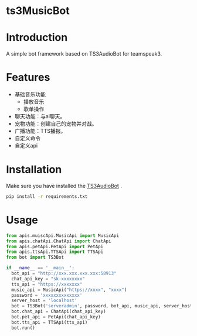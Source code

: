 # ts3MusicBot
# Introduction
A simple bot framework based on TS3AudioBot for teamspeak3.

# Features
- 基础音乐功能
  - 播放音乐
  - 歌单操作
- 聊天功能：与ai聊天。
- 宠物功能：创建自己的宠物并对战。
- 广播功能：TTS播报。
- 自定义命令
- 自定义api

# Installation
Make sure you have installed the [TS3AudioBot](https://github.com/Splamy/TS3AudioBot)   .
~~~bash
pip install -r requirements.txt
~~~

# Usage

~~~python
from apis.muiscApi.MusicApi import MusicApi
from apis.chatApi.ChatApi import ChatApi
from apis.petApi.PetApi import PetApi
from apis.ttsApi.TTSApi import TTSApi
from bot import TS3Bot

if __name__ == '__main__':
  bot_api = "http://xxx.xxx.xxx.xxx:58913"
  chat_api_key = "sk-xxxxxxxx"
  tts_api = "https://xxxxxxx"
  music_api = MusicApi("https://xxxx", "xxxx")
  password = 'xxxxxxxxxxxxxx'
  server_host = 'localhost'
  bot = TS3Bot('serveradmin', password, bot_api, music_api, server_host)
  bot.chat_api = ChatApi(chat_api_key)
  bot.pet_api = PetApi(chat_api_key)
  bot.tts_api = TTSApi(tts_api)
  bot.run()
~~~